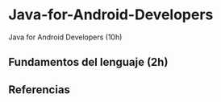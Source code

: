 # Java-for-Android-Developers
Java for Android Developers (10h)
 
## Fundamentos del lenguaje (2h)
 
 
 
## Referencias 
